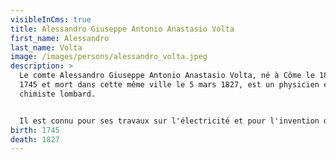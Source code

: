 ```yaml
---
visibleInCms: true
title: Alessandro Giuseppe Antonio Anastasio Volta
first_name: Alessandro
last_name: Volta
image: /images/persons/alessandro_volta.jpeg
description: >
  Le comte Alessandro Giuseppe Antonio Anastasio Volta, né à Côme le 18 février
  1745 et mort dans cette même ville le 5 mars 1827, est un physicien et
  chimiste lombard.


  Il est connu pour ses travaux sur l'électricité et pour l'invention de la première pile électrique, appelée pile voltaïque1. Son nom est à l'origine de l'unité de tension électrique.
birth: 1745
death: 1827
---
```

